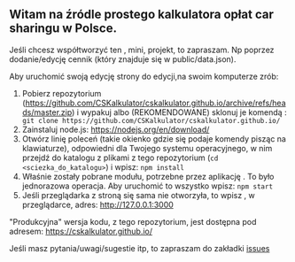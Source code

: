 ## Witam na źródle prostego kalkulatora opłat car sharingu w Polsce. 

Jeśli chcesz współtworzyć ten , mini, projekt, to zapraszam. Np poprzez dodanie/edycję cennik (który znajduje się w public/data.json).

Aby uruchomić swoją edycję strony do edycji,na swoim komputerze zrób:

1. Pobierz repozytorium (https://github.com/CSKalkulator/cskalkulator.github.io/archive/refs/heads/master.zip) i wypakuj albo (REKOMENDOWANE) sklonuj je komendą : ``` git clone https://github.com/CSKalkulator/cskalkulator.github.io/```
2. Zainstaluj node.js: https://nodejs.org/en/download/ 
3. Otwórz linię poleceń (takie okienko gdzie się podaje komendy pisząc na klawiaturze), odpowiedni dla Twojego systemu operacyjnego, w nim przejdź do katalogu z plikami z tego repozytorium (``cd <sciezka_do_katalogu>``) i wpisz: 
```npm install```
4. Właśnie zostały pobrane modułu, potrzebne przez aplikację . To było jednorazowa operacja. Aby uruchomić to wszystko wpisz: ```npm start```
5. Jeśli przeglądarka z stroną się sama nie otworzyła, to wpisz , w przeglądarce, adres: http://127.0.0.1:3000 

"Produkcyjna" wersja kodu, z tego repozytorium, jest dostępna pod adresem: https://cskalkulator.github.io/ 


Jeśli masz pytania/uwagi/sugestie itp, to zapraszam do zakładki [issues](https://github.com/CSKalkulator/cskalkulator.github.io/issues)

